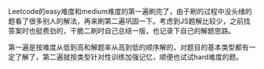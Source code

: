 Leetcode的easy难度和medium难度的第一遍刷完了，由于刷的过程中没头绪的题看了很多别人的解法，再来刷第二遍巩固一下。考虑到JS题解比较少，之前找答案时也挺费劲的，干脆二刷时自己总结一版，也记录下自己的解题思路。

第一遍是按难度从低到高和解题率从高到低的顺序解的，对题目的基本类型都有一定了解了，第二遍就按类型针对性训练加强记忆，顺便也试试hard难度的题。